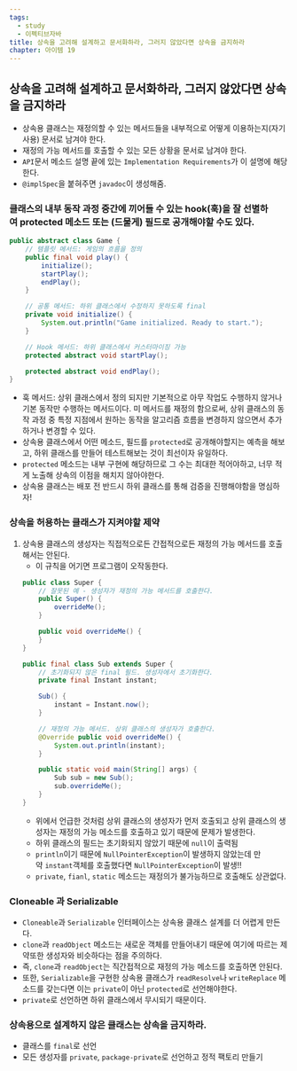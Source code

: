 ```yaml
---
tags:
  - study
  - 이펙티브자바
title: 상속을 고려해 설계하고 문서화하라, 그러지 않았다면 상속을 금지하라
chapter: 아이템 19
---
```

## 상속을 고려해 설계하고 문서화하라, 그러지 않았다면 상속을 금지하라
- 상속용 클래스는 재정의할 수 있는 메서드들을 내부적으로 어떻게 이용하는지(자기사용) 문서로 남겨야 한다.
- 재정의 가능 메서드를 호출할 수 있는 모든 상황을 문서로 남겨야 한다.
- `API`문서 메소드 설명 끝에 있는 `Implementation Requirements`가 이 설명에 해당한다.
- `@implSpec`을 붙혀주면 `javadoc`이 생성해줌.

###  클래스의 내부 동작 과정 중간에 끼어들 수 있는 hook(훅)을 잘 선별하여 protected 메소드 또는 (드물게) 필드로 공개해야할 수도 있다.
```java
public abstract class Game {
    // 템플릿 메서드: 게임의 흐름을 정의
    public final void play() {
        initialize();
        startPlay();
        endPlay();
    }

    // 공통 메서드: 하위 클래스에서 수정하지 못하도록 final
    private void initialize() {
        System.out.println("Game initialized. Ready to start.");
    }

    // Hook 메서드: 하위 클래스에서 커스터마이징 가능
    protected abstract void startPlay();

    protected abstract void endPlay();
}
```
- 훅 메서드: 상위 클래스에서 정의 되지만 기본적으로 아무 작업도 수행하지 않거나 기본 동작만 수행하는 메서드이다. 미 메서드를 재정의 함으로써, 상위 클래스의 동작 과정 중 특정 지점에서 원하는 동작을 알고리즘 흐름을 변경하지 않으면서 추가하거나 변경할 수 있다.
- 상속용 클래스에서 어떤 메소드, 필드를 `protected`로 공개해야할지는 예측을 해보고, 하위 클래스를 만들어 테스트해보는 것이 최선이자 유일하다.
- `protected` 메소드는 내부 구현에 해당하므로 그 수는 최대한 적어야하고, 너무 적게 노출해 상속의 이점을 해치지 않아야한다.
- 상속용 클래스는 배포 전 반드시 하위 클래스를 통해 검증을 진행해야함을 명심하자!

### 상속을 허용하는 클래스가 지켜야할 제약
1. 상속용 클래스의 생성자는 직접적으로든 간접적으로든 재정의 가능 메서드를 호출해서는 안된다.
	- 이 규칙을 어기면 프로그램이 오작동한다.
	```java
	public class Super {
	    // 잘못된 예 - 생성자가 재정의 가능 메서드를 호출한다.
	    public Super() {
	        overrideMe();
	    }
	
	    public void overrideMe() {
	    }
	}
	
	public final class Sub extends Super {
	    // 초기화되지 않은 final 필드. 생성자에서 초기화한다.
	    private final Instant instant;
	
	    Sub() {
	        instant = Instant.now();
	    }
	
	    // 재정의 가능 메서드. 상위 클래스의 생성자가 호출한다.
	    @Override public void overrideMe() {
	        System.out.println(instant);
	    }
	
	    public static void main(String[] args) {
	        Sub sub = new Sub(); 
	        sub.overrideMe();
	    }
	}
	```
	- 위에서 언급한 것처럼 상위 클래스의 생성자가 먼저 호출되고 상위 클래스의 생성자는 재정의 가능 메소드를 호출하고 있기 때문에 문제가 발생한다.
	- 하위 클래스의 필드는 초기화되지 않았기 때문에 `null`이 출력됨
	- `println`이기 때문에 `NullPointerException`이 발생하지 않았는데 만약 `instant`객체를 호출했다면 `NullPointerException`이 발생!!
	- `private`, `fianl`, `static` 메소드는 재정의가 불가능하므로 호출해도 상관없다.
### Cloneable 과 Serializable
- `Cloneable`과 `Serializable` 인터페이스는 상속용 클래스 설계를 더 어렵게 만든다.
- `clone`과 `readObject` 메소드는 새로운 객체를 만들어내기 때문에 여기에 따르는 제약또한 생성자와 비슷하다는 점을 주의하다.
-  즉, `clone`과 `readObject`는 직간접적으로 재정의 가능 메소드를 호출하면 안된다.
- 또한, `Serializable`을 구현한 상속용 클래스가 `readResolve`나 `writeReplace` 메소드를 갖는다면 이는 `private`이 아닌 `protected`로 선언해야한다.
- `private`로 선언하면 하위 클래스에서 무시되기 때문이다.
### 상속용으로 설계하지 않은 클래스는 상속을 금지하라.
- 클래스를 `final`로 선언
- 모든 생성자를 `private`, `package-private`로 선언하고 정적 팩토리 만들기